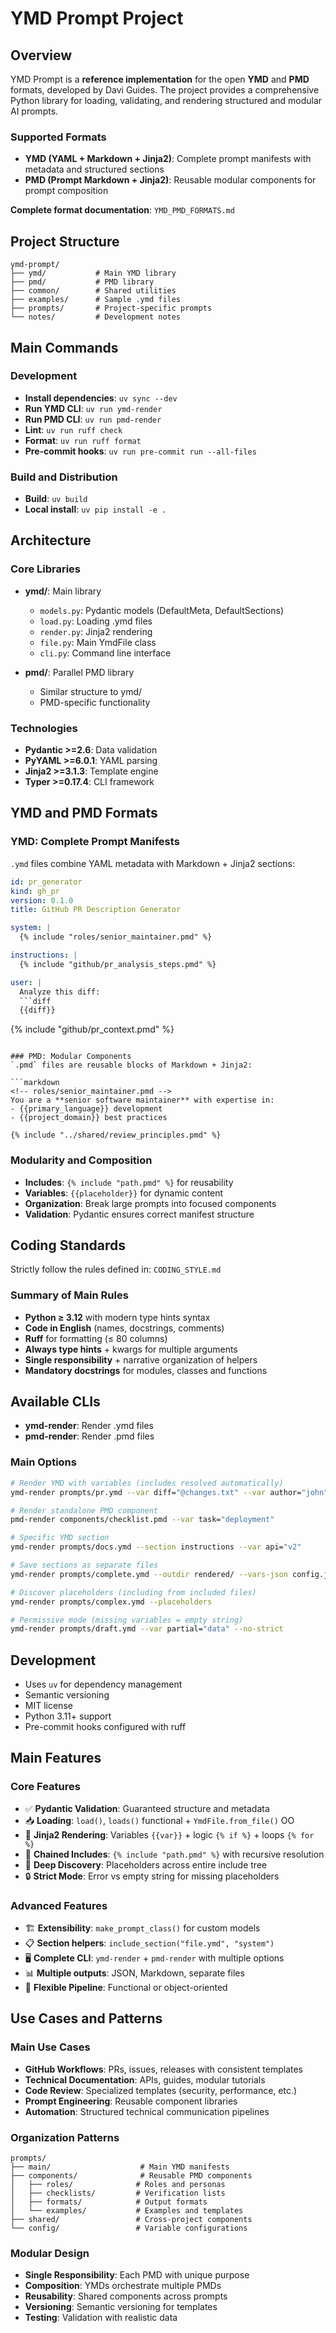# YMD Prompt Project

## Overview
YMD Prompt is a **reference implementation** for the open **YMD** and **PMD** formats, developed by Davi Guides. The project provides a comprehensive Python library for loading, validating, and rendering structured and modular AI prompts.

### Supported Formats
- **YMD (YAML + Markdown + Jinja2)**: Complete prompt manifests with metadata and structured sections
- **PMD (Prompt Markdown + Jinja2)**: Reusable modular components for prompt composition

**Complete format documentation**: `YMD_PMD_FORMATS.md`

## Project Structure
```
ymd-prompt/
├── ymd/           # Main YMD library
├── pmd/           # PMD library
├── common/        # Shared utilities
├── examples/      # Sample .ymd files
├── prompts/       # Project-specific prompts
└── notes/         # Development notes
```

## Main Commands

### Development
- **Install dependencies**: `uv sync --dev`
- **Run YMD CLI**: `uv run ymd-render`
- **Run PMD CLI**: `uv run pmd-render`
- **Lint**: `uv run ruff check`
- **Format**: `uv run ruff format`
- **Pre-commit hooks**: `uv run pre-commit run --all-files`

### Build and Distribution
- **Build**: `uv build`
- **Local install**: `uv pip install -e .`

## Architecture

### Core Libraries
- **ymd/**: Main library
  - `models.py`: Pydantic models (DefaultMeta, DefaultSections)
  - `load.py`: Loading .ymd files
  - `render.py`: Jinja2 rendering
  - `file.py`: Main YmdFile class
  - `cli.py`: Command line interface

- **pmd/**: Parallel PMD library
  - Similar structure to ymd/
  - PMD-specific functionality

### Technologies
- **Pydantic >=2.6**: Data validation
- **PyYAML >=6.0.1**: YAML parsing
- **Jinja2 >=3.1.3**: Template engine
- **Typer >=0.17.4**: CLI framework

## YMD and PMD Formats

### YMD: Complete Prompt Manifests
`.ymd` files combine YAML metadata with Markdown + Jinja2 sections:

```yaml
id: pr_generator
kind: gh_pr
version: 0.1.0
title: GitHub PR Description Generator

system: |
  {% include "roles/senior_maintainer.pmd" %}

instructions: |
  {% include "github/pr_analysis_steps.pmd" %}

user: |
  Analyze this diff:
  ```diff
  {{diff}}
  ```

  {% include "github/pr_context.pmd" %}
```

### PMD: Modular Components
`.pmd` files are reusable blocks of Markdown + Jinja2:

```markdown
<!-- roles/senior_maintainer.pmd -->
You are a **senior software maintainer** with expertise in:
- {{primary_language}} development
- {{project_domain}} best practices

{% include "../shared/review_principles.pmd" %}
```

### Modularity and Composition
- **Includes**: `{% include "path.pmd" %}` for reusability
- **Variables**: `{{placeholder}}` for dynamic content
- **Organization**: Break large prompts into focused components
- **Validation**: Pydantic ensures correct manifest structure

## Coding Standards
Strictly follow the rules defined in: `CODING_STYLE.md`

### Summary of Main Rules
- **Python ≥ 3.12** with modern type hints syntax
- **Code in English** (names, docstrings, comments)
- **Ruff** for formatting (≤ 80 columns)
- **Always type hints** + kwargs for multiple arguments
- **Single responsibility** + narrative organization of helpers
- **Mandatory docstrings** for modules, classes and functions

## Available CLIs
- **ymd-render**: Render .ymd files
- **pmd-render**: Render .pmd files

### Main Options
```bash
# Render YMD with variables (includes resolved automatically)
ymd-render prompts/pr.ymd --var diff="@changes.txt" --var author="john"

# Render standalone PMD component
pmd-render components/checklist.pmd --var task="deployment"

# Specific YMD section
ymd-render prompts/docs.ymd --section instructions --var api="v2"

# Save sections as separate files
ymd-render prompts/complete.ymd --outdir rendered/ --vars-json config.json

# Discover placeholders (including from included files)
ymd-render prompts/complex.ymd --placeholders

# Permissive mode (missing variables = empty string)
ymd-render prompts/draft.ymd --var partial="data" --no-strict
```

## Development
- Uses `uv` for dependency management
- Semantic versioning
- MIT license
- Python 3.11+ support
- Pre-commit hooks configured with ruff

## Main Features

### Core Features
- ✅ **Pydantic Validation**: Guaranteed structure and metadata
- 📥 **Loading**: `load()`, `loads()` functional + `YmdFile.from_file()` OO
- 🧩 **Jinja2 Rendering**: Variables `{{var}}` + logic `{% if %}` + loops `{% for %}`
- 🔗 **Chained Includes**: `{% include "path.pmd" %}` with recursive resolution
- 🔎 **Deep Discovery**: Placeholders across entire include tree
- 🔒 **Strict Mode**: Error vs empty string for missing placeholders

### Advanced Features
- 🏗️ **Extensibility**: `make_prompt_class()` for custom models
- 📋 **Section helpers**: `include_section("file.ymd", "system")`
- 🖥️ **Complete CLI**: `ymd-render` + `pmd-render` with multiple options
- 📊 **Multiple outputs**: JSON, Markdown, separate files
- 🔄 **Flexible Pipeline**: Functional or object-oriented

## Use Cases and Patterns

### Main Use Cases
- **GitHub Workflows**: PRs, issues, releases with consistent templates
- **Technical Documentation**: APIs, guides, modular tutorials
- **Code Review**: Specialized templates (security, performance, etc.)
- **Prompt Engineering**: Reusable component libraries
- **Automation**: Structured technical communication pipelines

### Organization Patterns
```
prompts/
├── main/                    # Main YMD manifests
├── components/              # Reusable PMD components
│   ├── roles/              # Roles and personas
│   ├── checklists/         # Verification lists
│   ├── formats/            # Output formats
│   └── examples/           # Examples and templates
├── shared/                 # Cross-project components
└── config/                 # Variable configurations
```

### Modular Design
- **Single Responsibility**: Each PMD with unique purpose
- **Composition**: YMDs orchestrate multiple PMDs
- **Reusability**: Shared components across prompts
- **Versioning**: Semantic versioning for templates
- **Testing**: Validation with realistic data